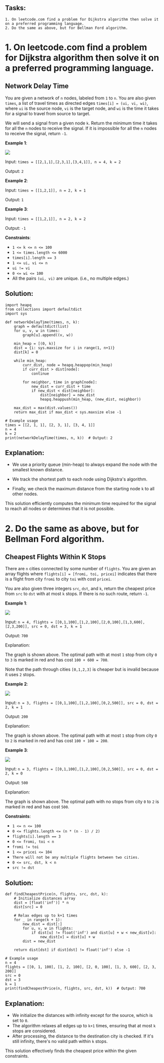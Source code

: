 ## Tasks:
```
1. On leetcode.com find a problem for Dijkstra algorithm then solve it on a preferred programming language.
2. Do the same as above, but for Bellman Ford algorithm.
```
# 1. On leetcode.com find a problem for Dijkstra algorithm then solve it on a preferred programming language.

## Network Delay Time

You are given a network of `n` nodes, labeled from `1` to `n`. You are also given `times`, a list of travel times as directed edges `times[i] = (ui, vi, wi)`, where `ui` is the source node, `vi` is the target node, and `wi` is the time it takes for a signal to travel from source to target.

We will send a signal from a given node `k`. Return the minimum time it takes for all the `n` nodes to receive the signal. If it is impossible for all the `n` nodes to receive the signal, return `-1`.

**Example 1**:

<img src="01.png">

Input: `times = [[2,1,1],[2,3,1],[3,4,1]], n = 4, k = 2`

Output: `2`

**Example 2**:

Input: `times = [[1,2,1]], n = 2, k = 1`

Output: `1`

**Example 3**:

Input: `times = [[1,2,1]], n = 2, k = 2`

Output: `-1`

**Constraints**:

- `1 <= k <= n <= 100`
- `1 <= times.length <= 6000`
- `times[i].length == 3`
- `1 <= ui, vi <= n`
- `ui != vi`
- `0 <= wi <= 100`
- All the pairs `(ui, vi)` are unique. (i.e., no multiple edges.)

## Solution:

```
import heapq
from collections import defaultdict
import sys

def networkDelayTime(times, n, k):
    graph = defaultdict(list)
    for u, v, w in times:
        graph[u].append((v, w))
    
    min_heap = [(0, k)]
    dist = {i: sys.maxsize for i in range(1, n+1)}
    dist[k] = 0
    
    while min_heap:
        curr_dist, node = heapq.heappop(min_heap)
        if curr_dist > dist[node]:
            continue
        
        for neighbor, time in graph[node]:
            new_dist = curr_dist + time
            if new_dist < dist[neighbor]:
                dist[neighbor] = new_dist
                heapq.heappush(min_heap, (new_dist, neighbor))
    
    max_dist = max(dist.values())
    return max_dist if max_dist < sys.maxsize else -1

# Example usage
times = [[2, 1, 1], [2, 3, 1], [3, 4, 1]]
n = 4
k = 2
print(networkDelayTime(times, n, k))  # Output: 2
```

## Explanation:

- We use a priority queue (min-heap) to always expand the node with the smallest known distance.

- We track the shortest path to each node using Dijkstra's algorithm.

- Finally, we check the maximum distance from the starting node `k` to all other nodes.

This solution efficiently computes the minimum time required for the signal to reach all nodes or determines that it is not possible.

# 2. Do the same as above, but for Bellman Ford algorithm.

## Cheapest Flights Within K Stops

There are `n` cities connected by some number of `flights`. You are given an array flights where `flights[i] = [fromi, toi, pricei]` indicates that there is a flight from city `fromi` to city `toi` with cost `pricei`.

You are also given three integers `src`, `dst`, and `k`, return the cheapest price from `src` to `dst` with at most `k` stops. If there is no such route, return `-1`.

**Example 1**:

<img src="02a.png">

Input: `n = 4, flights = [[0,1,100],[1,2,100],[2,0,100],[1,3,600],[2,3,200]], src = 0, dst = 3, k = 1`

Output: `700`

Explanation:

The graph is shown above.
The optimal path with at most `1` stop from city `0` to `3` is marked in red and has cost `100 + 600 = 700`.

Note that the path through cities `[0,1,2,3]` is cheaper but is invalid because it uses `2` stops.


**Example 2**:

<img src="02b.png">

Input: `n = 3, flights = [[0,1,100],[1,2,100],[0,2,500]], src = 0, dst = 2, k = 1`

Output: `200`

Explanation:

The graph is shown above.
The optimal path with at most `1` stop from city `0` to `2` is marked in red and has cost `100 + 100 = 200`.

**Example 3**:

<img src="02c.png">

Input: `n = 3, flights = [[0,1,100],[1,2,100],[0,2,500]], src = 0, dst = 2, k = 0`

Output: `500`

Explanation:

The graph is shown above.
The optimal path with no stops from city `0` to `2` is marked in red and has cost `500`.

**Constraints**:

- `1 <= n <= 100`
- `0 <= flights.length <= (n * (n - 1) / 2)`
- `flights[i].length == 3`
- `0 <= fromi, toi < n`
- `fromi != toi`
- `1 <= pricei <= 104`
- `There will not be any multiple flights between two cities.`
- `0 <= src, dst, k < n`
- `src != dst`

## Solution:

```
def findCheapestPrice(n, flights, src, dst, k):
    # Initialize distances array
    dist = [float('inf')] * n
    dist[src] = 0
    
    # Relax edges up to k+1 times
    for _ in range(k + 1):
        new_dist = dist[:]
        for u, v, w in flights:
            if dist[u] != float('inf') and dist[u] + w < new_dist[v]:
                new_dist[v] = dist[u] + w
        dist = new_dist
    
    return dist[dst] if dist[dst] != float('inf') else -1

# Example usage
n = 4
flights = [[0, 1, 100], [1, 2, 100], [2, 0, 100], [1, 3, 600], [2, 3, 200]]
src = 0
dst = 3
k = 1
print(findCheapestPrice(n, flights, src, dst, k))  # Output: 700
```

## Explanation:

- We initialize the distances with infinity except for the source, which is set to `0`.
- The algorithm relaxes all edges up to `k+1` times, ensuring that at most `k` stops are considered.
- After processing, the distance to the destination city is checked. If it's still infinity, there's no valid path within `k` stops.

This solution effectively finds the cheapest price within the given constraints.
